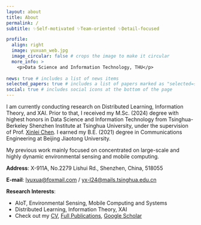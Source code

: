 ```yaml
---
layout: about
title: About
permalink: /
subtitle: ✨Self-motivated ✨Team-oriented ✨Detail-focused

profile:
  align: right
  image: yuxuan_web.jpg
  image_circular: false # crops the image to make it circular
  more_info: >
    <p>Data Science and Information Technology, THU</p>
  
news: true # includes a list of news items
selected_papers: true # includes a list of papers marked as "selected={true}"
social: true # includes social icons at the bottom of the page
---
```


I am currently conducting research on Distributed Learning, Information Theory, and XAI. Prior to that, I received my M.Sc. (2024) degree with highest honors in Data Science and Information Technology from Tsinghua-Berkeley Shenzhen Institute at Tsinghua University, under the supervision of Prof. [Xinlei Chen]( https://scholar.google.com/citations?user=Ha8rlUgAAAAJ&hl=en). I earned my B.E. (2021) degree in Communications Engineering at Beijing Jiaotong University.

My previous work mainly focused on concentrated on large-scale and highly dynamic environmental sensing and mobile computing.

<i class="fa fa-location-arrow"></i> <strong>Address</strong>: X-911A, No.2279 Lishui Rd., Shenzhen, China, 518055

<i class="fa fa-envelope"></i> <strong>E-mail</strong>: [lyuxua@foxmail.com](mailto:lyuxua@foxmail.com) / [yx-l24@mails.tsinghua.edu.cn](mailto:yx-l24@mails.tsinghua.edu.cn) 

<i class="fa-solid fa-star"></i> <strong>Research Interests</strong>:
<ul>
  <li>AIoT, Environmental Sensing, Mobile Computing and Systems
  <li>Distributed Learning, Information Theory, XAI
  <li>Check out my <i class="fa-solid fa-file-pen"></i><a href="https://yuxuanliu99.github.io/publications/">CV</a>, <i class="fa-solid fa-file-lines"></i><a href="https://yuxuanliu99.github.io/publications/">Full Publications</a>, <i class="fa-solid fa-graduation-cap"></i><a href="https://scholar.google.com/citations?hl=en&user=-_-a5aoAAAAJ">Google Scholar</a>
<ul>
